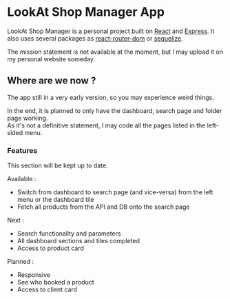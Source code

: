 # LookAt Shop Manager App

LookAt Shop Manager is a personal project built on [React](https://en.reactjs.org/) and [Express](http://expressjs.com/).
It also uses several packages as [react-router-dom](https://reactrouter.com/en/v6.3.0/getting-started/overview) or [sequelize](https://sequelize.org/).

The mission statement is not available at the moment, but I may upload it on my personal website someday.

## Where are we now ?

The app still in a very early version, so you may experience weird things.

In the end, it is planned to only have the dashboard, search page and folder page working.  
As it's not a definitive statement, I may code all the pages listed in the left-sided menu.

### Features

This section will be kept up to date.

Available :
- Switch from dashboard to search page (and vice-versa) from the left menu or the dashboard tile
- Fetch all products from the API and DB onto the search page

Next : 
- Search functionality and parameters
- All dashboard sections and tiles completed
- Access to product card

Planned :
- Responsive
- See who booked a product
- Access to client card
